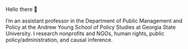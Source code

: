 Hello there 👋

I’m an assistant professor in the Department of Public Management and Policy at the Andrew Young School of Policy Studies at Georgia State University. 
I research nonprofits and NGOs, human rights, public policy/administration, and causal inference.

